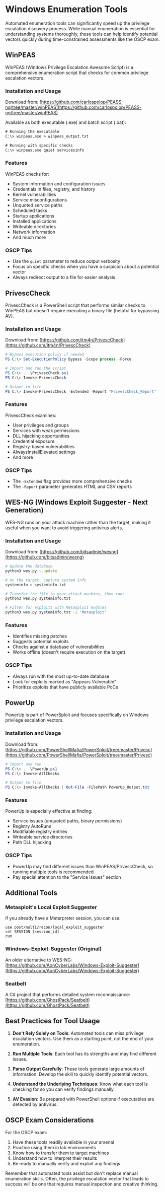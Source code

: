 # Windows Enumeration Tools

Automated enumeration tools can significantly speed up the privilege escalation discovery process. While manual enumeration is essential for understanding systems thoroughly, these tools can help identify potential vectors quickly during time-constrained assessments like the OSCP exam.

## WinPEAS

WinPEAS (Windows Privilege Escalation Awesome Script) is a comprehensive enumeration script that checks for common privilege escalation vectors.

### Installation and Usage

Download from: [https://github.com/carlospolop/PEASS-ng/tree/master/winPEAS](https://github.com/carlospolop/PEASS-ng/tree/master/winPEAS)

Available as both executable (.exe) and batch script (.bat):

```cmd
# Running the executable
C:\> winpeas.exe > winpeas_output.txt

# Running with specific checks
C:\> winpeas.exe quiet servicesinfo
```

### Features

WinPEAS checks for:
- System information and configuration issues
- Credentials in files, registry, and history
- Kernel vulnerabilities
- Service misconfigurations
- Unquoted service paths
- Scheduled tasks
- Startup applications
- Installed applications
- Writeable directories
- Network information
- And much more

### OSCP Tips

- Use the `quiet` parameter to reduce output verbosity
- Focus on specific checks when you have a suspicion about a potential vector
- Always redirect output to a file for easier analysis

## PrivescCheck

PrivescCheck is a PowerShell script that performs similar checks to WinPEAS but doesn't require executing a binary file (helpful for bypassing AV).

### Installation and Usage

Download from: [https://github.com/itm4n/PrivescCheck](https://github.com/itm4n/PrivescCheck)

```powershell
# Bypass execution policy if needed
PS C:\> Set-ExecutionPolicy Bypass -Scope process -Force

# Import and run the script
PS C:\> . .\PrivescCheck.ps1
PS C:\> Invoke-PrivescCheck

# Output to file
PS C:\> Invoke-PrivescCheck -Extended -Report "PrivescCheck_Report"
```

### Features

PrivescCheck examines:
- User privileges and groups
- Services with weak permissions
- DLL hijacking opportunities
- Credential exposure
- Registry-based vulnerabilities
- AlwaysInstallElevated settings
- And more

### OSCP Tips

- The `-Extended` flag provides more comprehensive checks
- The `-Report` parameter generates HTML and CSV reports

## WES-NG (Windows Exploit Suggester - Next Generation)

WES-NG runs on your attack machine rather than the target, making it useful when you want to avoid triggering antivirus alerts.

### Installation and Usage

Download from: [https://github.com/bitsadmin/wesng](https://github.com/bitsadmin/wesng)

```bash
# Update the database
python3 wes.py --update

# On the target, capture system info
systeminfo > systeminfo.txt

# Transfer the file to your attack machine, then run:
python3 wes.py systeminfo.txt

# Filter for exploits with Metasploit modules
python3 wes.py systeminfo.txt -i 'Metasploit'
```

### Features

- Identifies missing patches
- Suggests potential exploits
- Checks against a database of vulnerabilities
- Works offline (doesn't require execution on the target)

### OSCP Tips

- Always run with the most up-to-date database
- Look for exploits marked as "Appears Vulnerable"
- Prioritize exploits that have publicly available PoCs

## PowerUp

PowerUp is part of PowerSploit and focuses specifically on Windows privilege escalation vectors.

### Installation and Usage

Download from: [https://github.com/PowerShellMafia/PowerSploit/tree/master/Privesc](https://github.com/PowerShellMafia/PowerSploit/tree/master/Privesc)

```powershell
# Import and run
PS C:\> . .\PowerUp.ps1
PS C:\> Invoke-AllChecks

# Output to file
PS C:\> Invoke-AllChecks | Out-File -FilePath PowerUp_Output.txt
```

### Features

PowerUp is especially effective at finding:
- Service issues (unquoted paths, binary permissions)
- Registry AutoRuns
- Modifiable registry entries
- Writeable service directories
- Path DLL hijacking

### OSCP Tips

- PowerUp may find different issues than WinPEAS/PrivescCheck, so running multiple tools is recommended
- Pay special attention to the "Service Issues" section

## Additional Tools

### Metasploit's Local Exploit Suggester

If you already have a Meterpreter session, you can use:

```
use post/multi/recon/local_exploit_suggester
set SESSION [session_id]
run
```

### Windows-Exploit-Suggester (Original)

An older alternative to WES-NG:
[https://github.com/AonCyberLabs/Windows-Exploit-Suggester](https://github.com/AonCyberLabs/Windows-Exploit-Suggester)

### Seatbelt

A C# project that performs detailed system reconnaissance:
[https://github.com/GhostPack/Seatbelt](https://github.com/GhostPack/Seatbelt)

## Best Practices for Tool Usage

1. **Don't Rely Solely on Tools**: Automated tools can miss privilege escalation vectors. Use them as a starting point, not the end of your enumeration.

2. **Run Multiple Tools**: Each tool has its strengths and may find different issues.

3. **Parse Output Carefully**: These tools generate large amounts of information. Develop the skill to quickly identify potential vectors.

4. **Understand the Underlying Techniques**: Know what each tool is checking for so you can verify findings manually.

5. **AV Evasion**: Be prepared with PowerShell options if executables are detected by antivirus.

## OSCP Exam Considerations

For the OSCP exam:

1. Have these tools readily available in your arsenal
2. Practice using them in lab environments
3. Know how to transfer them to target machines
4. Understand how to interpret their results
5. Be ready to manually verify and exploit any findings

Remember that automated tools assist but don't replace manual enumeration skills. Often, the privilege escalation vector that leads to success will be one that requires manual inspection and creative thinking. 